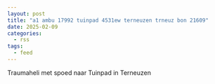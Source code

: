 ```yaml
---
layout: post
title: "a1 ambu 17992 tuinpad 4531ew terneuzen trneuz bon 21609"
date: 2025-02-09
categories: 
  - rss
tags: 
  - feed
---
```


Traumaheli met spoed naar Tuinpad in Terneuzen
